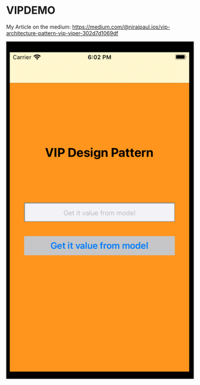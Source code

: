 # VIPDEMO

My Article on the medium: https://medium.com/@nirajpaul.ios/vip-architecture-pattern-vip-viper-302d7d1069df

![alt text](https://github.com/Nirajpaul2/VIPDEMO/blob/master/Screenshot%202021-07-22%20at%206.02.01%20PM.png)



